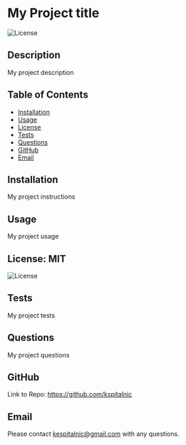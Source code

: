 # My Project title

  ![License](https://img.shields.io/badge/License-MIT-blue.svg)

  ## Description   
 
  My project description

  
  
  ## Table of Contents 
  * [Installation](#installation)
  * [Usage](#usage)
 * [License](#license)
  * [Tests](#tests)
  * [Questions](#questions)
  * [GitHub](#github)
  * [Email](#email)
  
  
  ## Installation 
  My project instructions 
  
  ## Usage
  My project usage

  ## License: MIT


  ![License](https://img.shields.io/badge/License-MIT-blue.svg)
  
  ## Tests 
  My project tests
  
  ## Questions
  My project questions
  
  ## GitHub 
  Link to Repo: https://github.com/kspitalnic
  
  ## Email
  Please contact kespitalnic@gmail.com with any questions. 
